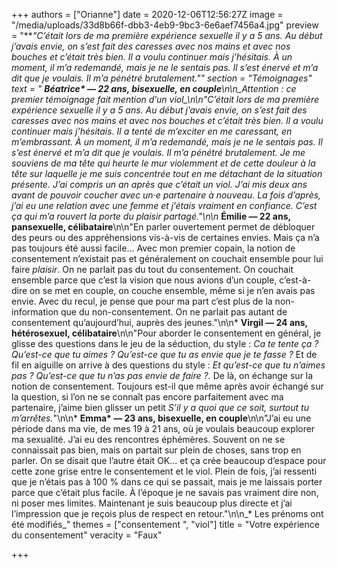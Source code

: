 +++
authors = ["Orianne"]
date = 2020-12-06T12:56:27Z
image = "/media/uploads/33d8b66f-dbb3-4eb9-9bc3-6e6aef7456a4.jpg"
preview = "**_\"_**C’était lors de ma première expérience sexuelle il y a 5 ans. Au début j’avais envie, on s’est fait des caresses avec nos mains et avec nos bouches et c’était très bien. Il a voulu continuer mais j’hésitais. À un moment, il m’a redemandé, mais je ne le sentais pas. Il s’est énervé et m’a dit que je voulais. Il m’a pénétré brutalement.\""
section = "Témoignages"
text = "* **Béatrice&ast; — 22 ans, bisexuelle, en couple**\n\n_Attention&nbsp;: ce premier témoignage fait mention d’un viol_\n\n\"C’était lors de ma première expérience sexuelle il y a 5 ans. Au début j’avais envie, on s’est fait des caresses avec nos mains et avec nos bouches et c’était très bien. Il a voulu continuer mais j’hésitais. Il a tenté de m’exciter en me caressant, en m’embrassant. À un moment, il m’a redemandé, mais je ne le sentais pas. Il s’est énervé et m’a dit que je voulais. Il m’a pénétré brutalement. Je me souviens de ma tête qui heurte le mur violemment et de cette douleur à la tête sur laquelle je me suis concentrée tout en me détachant de la situation présente. J’ai compris un an après que c’était un viol. J’ai mis deux ans avant de pouvoir coucher avec un·e partenaire à nouveau. La fois d’après, j’ai eu une relation avec une femme et j’étais vraiment en confiance. C’est ça qui m’a rouvert la porte du plaisir partagé.\"\n\n* **Émilie — 22 ans, pansexuelle, célibataire**\n\n\"En parler ouvertement permet de débloquer des peurs ou des appréhensions vis-à-vis de certaines envies. Mais ça n’a pas toujours été aussi facile... Avec mon premier copain, la notion de consentement n’existait pas et généralement on couchait ensemble pour lui faire _plaisir_. On ne parlait pas du tout du consentement. On couchait ensemble parce que c’est la vision que nous avions d’un couple, c’est-à-dire on se met en couple, on couche ensemble, même si je n’en avais pas envie. Avec du recul, je pense que pour ma part c’est plus de la non-information que du non-consentement. On ne parlait pas autant de consentement qu’aujourd’hui, auprès des jeunes.\"\n\n* **Virgil — 24 ans, hétérosexuel, célibataire**\n\n\"Pour aborder le consentement en général, je glisse des questions dans le jeu de la séduction, du style&nbsp;: _Ca te tente ça&nbsp;? Qu’est-ce que tu aimes&nbsp;? Qu’est-ce que tu as envie que je te fasse&nbsp;?_ Et de fil en aiguille on arrive à des questions du style&nbsp;: _Et qu’est-ce que tu n’aimes pas&nbsp;? Qu’est-ce que tu n’as pas envie de faire&nbsp;?._ De là, on échange sur la notion de consentement. Toujours est-il que même après avoir échangé sur la question, si l’on ne se connaît pas encore parfaitement avec ma partenaire, j’aime bien glisser un petit _S’il y a quoi que ce soit, surtout tu m’arrêtes._\"\n\n* **Emma&ast; — 23 ans, bisexuelle, en couple**\n\n\"J’ai eu une période dans ma vie, de mes 19 à 21 ans, où je voulais beaucoup explorer ma sexualité. J’ai eu des rencontres éphémères. Souvent on ne se connaissait pas bien, mais on partait sur plein de choses, sans trop en parler. On se disait que l’autre était OK... et ça crée beaucoup d’espace pour cette zone grise entre le consentement et le viol. Plein de fois, j’ai ressenti que je n’étais pas à 100&nbsp;% dans ce qui se passait, mais je me laissais porter parce que c’était plus facile. À l’époque je ne savais pas vraiment dire non, ni poser mes limites. Maintenant je suis beaucoup plus directe et j’ai l’impression que je reçois plus de respect en retour.\"\n\n_&ast; Les prénoms ont été modifiés_"
themes = ["consentement ", "viol"]
title = "Votre expérience du consentement"
veracity = "Faux"

+++
